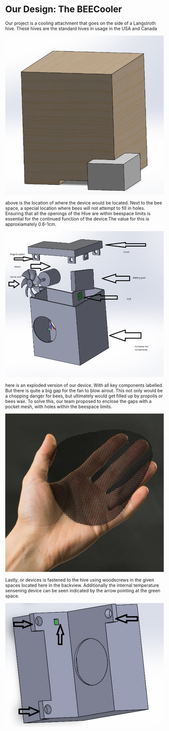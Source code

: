 # Our Design: The BEECooler
Our project is a cooling attachment that goes on the side of a Langstroth hive. These hives are the standard hives in usage in the USA and Canada

![OH NO!](../SelectedDesign/beebox.png)

above is the location of where the device would be located. Next to the bee space, a special location where bees will not attempt to fill in holes. Ensuring that all the openings of the Hive are within beespace limits is essential for the continued function of the device.The value for this is approxiamately 0.6-1cm. 

![OH NO!](../SelectedDesign/ExplodedView.jpg)

here is an exploded version of our device. With all key components labelled. But there is quite a big gap for the fan to blow airout. This not only would be a chopping danger for bees, but ultimately would get filled up by propolis or bees wax. To solve this, our team proposed to enclose the gaps with a pocket mesh, with holes within the beespace limits. 

![OH NO!](../SelectedDesign/pocket%20mesh.jpg)

Lastly, or devices is fastened to the hive using woodscrews in the given spaces located here in the backview. Additionally the internal temperature sensening device can be seen indicated by the arrow pointing at the green space. 

![OH NO!](../SelectedDesign/backshot.jpg)
